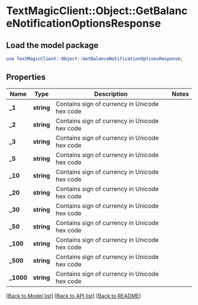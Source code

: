 # TextMagicClient::Object::GetBalanceNotificationOptionsResponse

## Load the model package
```perl
use TextMagicClient::Object::GetBalanceNotificationOptionsResponse;
```

## Properties
Name | Type | Description | Notes
------------ | ------------- | ------------- | -------------
**_1** | **string** | Contains sign of currency in Unicode hex code | 
**_2** | **string** | Contains sign of currency in Unicode hex code | 
**_3** | **string** | Contains sign of currency in Unicode hex code | 
**_5** | **string** | Contains sign of currency in Unicode hex code | 
**_10** | **string** | Contains sign of currency in Unicode hex code | 
**_20** | **string** | Contains sign of currency in Unicode hex code | 
**_30** | **string** | Contains sign of currency in Unicode hex code | 
**_50** | **string** | Contains sign of currency in Unicode hex code | 
**_100** | **string** | Contains sign of currency in Unicode hex code | 
**_500** | **string** | Contains sign of currency in Unicode hex code | 
**_1000** | **string** | Contains sign of currency in Unicode hex code | 

[[Back to Model list]](../README.md#documentation-for-models) [[Back to API list]](../README.md#documentation-for-api-endpoints) [[Back to README]](../README.md)


